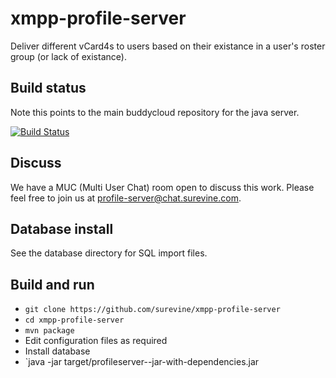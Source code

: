 xmpp-profile-server
===================

Deliver different vCard4s to users based on their existance in a user's roster group (or lack of existance).

## Build status

Note this points to the main buddycloud repository for the java server.

[![Build Status](https://travis-ci.org/surevine/xmpp-profile-server.png?branch=master)](https://travis-ci.org/surevine/xmpp-profile-server)

## Discuss

We have a MUC (Multi User Chat) room open to discuss this work. Please feel free to join us at 
[profile-server@chat.surevine.com](xmpp:profile-server@chat.surevine.com).

## Database install

See the database directory for SQL import files.

## Build and run

* `git clone https://github.com/surevine/xmpp-profile-server`
* `cd xmpp-profile-server`
* `mvn package`
* Edit configuration files as required
* Install database
* `java -jar target/profileserver-<VERSION>-jar-with-dependencies.jar
